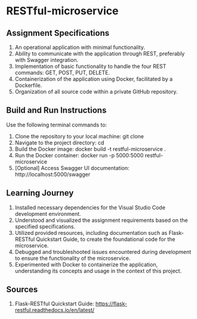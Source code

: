 # RESTful-microservice

## Assignment Specifications
1. An operational application with minimal functionality.
2. Ability to communicate with the application through REST, preferably with Swagger integration.
3. Implementation of basic functionality to handle the four REST commands: GET, POST, PUT, DELETE.
4. Containerization of the application using Docker, facilitated by a Dockerfile.
5. Organization of all source code within a private GitHub repository.

## Build and Run Instructions
Use the following terminal commands to:
1. Clone the repository to your local machine: git clone <your-private-repo-url>
2. Navigate to the project directory: cd <project-directory>
3. Build the Docker image: docker build -t restful-microservice .
4. Run the Docker container: docker run -p 5000:5000 restful-microservice
5. [Optional] Access Swagger UI documentation: http://localhost:5000/swagger

## Learning Journey
1. Installed necessary dependencies for the Visual Studio Code development environment.
2. Understood and visualized the assignment requirements based on the specified specifications.
3. Utilized provided resources, including documentation such as Flask-RESTful Quickstart Guide, to create the foundational code for the microservice.
4. Debugged and troubleshooted issues encountered during development to ensure the functionality of the microservice.
5. Experimented with Docker to containerize the application, understanding its concepts and usage in the context of this project.

## Sources
1. Flask-RESTful Quickstart Guide: https://flask-restful.readthedocs.io/en/latest/
